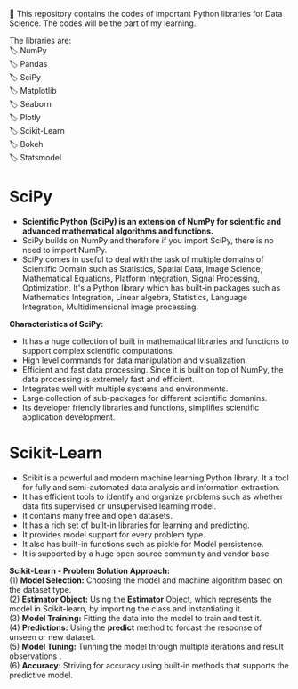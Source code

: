 🔑 This repository contains the codes of important Python libraries for Data Science. The codes will be the part of my learning. 

The libraries are:  
🏷 NumPy  
🏷 Pandas  
🏷 SciPy  
🏷 Matplotlib  
🏷 Seaborn  
🏷 Plotly  
🏷 Scikit-Learn  
🏷 Bokeh  
🏷 Statsmodel  

# SciPy

- __Scientific Python (SciPy) is an extension of NumPy for scientific and advanced mathematical algorithms and functions.__
- SciPy builds on NumPy and therefore if you import SciPy, there is no need to import NumPy.
- SciPy comes in useful to deal with the task of multiple domains of Scientific Domain such as Statistics, Spatial Data, Image Science, Mathematical Equations, Platform Integration, Signal Processing, Optimization. It's a Python library which has built-in packages such as Mathematics Integration, Linear algebra, Statistics, Language Integration, Multidimensional image processing.

__Characteristics of SciPy:__  
- It has a huge collection of built in mathematical libraries and functions to support complex scientific computations.
- High level commands for data manipulation and visualization.
- Efficient and fast data processing. Since it is built on top of NumPy, the data processing is extremely fast and efficient.
- Integrates well with multiple systems and environments.
- Large collection of sub-packages for different scientific domanins.
- Its developer friendly libraries and functions, simplifies scientific application development.


# Scikit-Learn

- Scikit is a powerful and modern machine learning Python library. It a tool for fully and semi-automated data analysis and information extraction.
- It has efficient tools to identify and organize problems such as whether data fits supervised or unsupervised learning model.
- It contains many free and open datasets.
- It has a rich set of built-in libraries for learning and predicting.
- It provides model support for every problem type.
- It also has built-in functions such as pickle for Model persistence.
- It is supported by a huge open source community and vendor base.

__Scikit-Learn - Problem Solution Approach:__  
(1) __Model Selection:__ Choosing the model and machine algorithm based on the dataset type.  
(2) __Estimator Object:__ Using the __Estimator__ Object, which represents the model in Scikit-learn, by importing the class and instantiating it.  
(3) __Model Training:__ Fitting the data into the model to train and test it.  
(4) __Predictions:__ Using the __predict__ method to forcast the response of unseen or new dataset.  
(5) __Model Tuning:__ Tunning the model through multiple iterations and result observations .  
(6) __Accuracy:__ Striving for accuracy using built-in methods that supports the predictive model.
